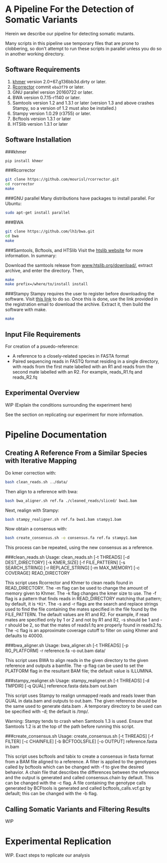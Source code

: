 A Pipeline For the Detection of Somatic Variants
================================================
Herein we describe our pipeline for detecting somatic mutants. 

Many scripts in this pipeline use temporary files that are prone to clobbering, so don't attempt to run these scripts in parallel unless you do so in another working directory.

Software Requirements
---------------------
 1. [khmer](https://github.com/dib-lab/khmer) version 2.0+67.g136bb3d.dirty or later.
 2. [Rcorrector](https://github.com/mourisl/rcorrector) commit `eba3f79` or later.
 3. GNU parallel version 20160722 or later.
 4. BWA version 0.7.15-r1140 or later.
 5. Samtools version 1.2 and 1.3.1 or later (version 1.3 and above crashes Stampy, so a version of 1.2 must also be installed.)
 6. Stampy version 1.0.29 (r3755) or later.
 7. Bcftools version 1.3.1 or later
 8. HTSlib version 1.3.1 or later

Software Installation
---------------------
###khmer
```bash
pip install khmer
```

###Rcorrector
```bash
git clone https://github.com/mourisl/rcorrector.git
cd rcorrector
make
```

###GNU parallel
Many distributions have packages to install parallel. For Ubuntu:
```bash
sudo apt-get install parallel
```

###BWA
```bash
git clone https://github.com/lh3/bwa.git
cd bwa
make
```

###Samtools, Bcftools, and HTSlib
Visit the [htslib website](www.htslib.org/download/) for more information. In summary:

Download the samtools release from www.htslib.org/download/, extract archive, and enter the directory. Then,
```bash
make
make prefix=/where/to/install install
```

###Stampy
Stampy requires the user to register before downloading the software. Visit [this link](http://www.well.ox.ac.uk/software-download-registration) to do so. Once this is done, use the link provided in the registration email to download the archive. Extract it, then build the software with make.
```bash
make
```

Input File Requirements
-----------------------
For creation of a psuedo-reference:
 * A reference to a closely-related species in FASTA format
 * Paired sequencing reads in FASTQ format residing in a single directory, with reads from the first mate labelled with an R1 and reads from the second mate labelled with an R2. For example, reads_R1.fq and reads_R2.fq

Experimental Overview
---------------------
WIP (Explain the conditions surrounding the experiment here)


See the section on replicating our experiment for more information.


Pipeline Documentation
======================

Creating A Reference From a Similar Species with Iterative Mapping
------------------------------------------------------------------

Do kmer correction with:
```bash
bash clean_reads.sh ../data/
```

Then align to a reference with bwa:
```bash
bash bwa_aligner.sh ref.fa ./cleaned_reads/sliced/ bwa1.bam
```

Next, realign with Stampy:
```bash
bash stampy_realigner.sh ref.fa bwa1.bam stampy1.bam
```

Now obtain a consensus with:
```bash
bash create_consensus.sh -o consensus.fa ref.fa stampy1.bam
```

This process can be repeated, using the new consensus as a reference.

###clean_reads.sh
Usage: clean_reads.sh [-t THREADS] [-d DEST_DIRECTORY] [-k KMER_SIZE] [-f FILE_PATTERN] [-s SEARCH_STRING] [-r REPLACE_STRING] [-m MAX_MEMORY] [-c COVERAGE] READ_DIRECTORY

This script uses Rcorrector and Khmer to clean reads found in READ_DIRECTORY. The -m flag can be used to change the amount of memory given to Khmer. The -k flag changes the kmer size to use. The -f flag is a pattern that finds reads in READ_DIRECTORY matching that pattern; by default, it is `*R1*`. The -s and -r flags are the search and replace strings used to find the file containing the mates specified in the file found by the FILE_PATTERN. The default values are R1 and R2. For example, if read mates are specified only by 1 or 2 and not by R1 and R2, -s should be 1 and -r should be 2, so that the mates of reads1.fq are properly found in reads2.fq. The -c flag is an approximate coverage cutoff to filter on using Khmer and defaults to 40000.

###bwa_aligner.sh
Usage: bwa_aligner.sh [-t THREADS] [-p RG_PLATFORM] -r reference.fa -o out.bam data/

This script uses BWA to align reads in the given directory to the given reference and outputs a bamfile. The -p flag can be used to set the PLATFORM flag in the resultant BAM file; the default value is ILLUMINA.

###stampy_realigner.sh
Usage: stampy_realigner.sh [-t THREADS] [-d TMPDIR] [-q QUAL] reference.fasta data.bam out.bam

This script uses Stampy to realign unmapped reads and reads lower than QUAL in data.bam and outputs to out.bam. The given reference should be the same used to generate data.bam .
A temporary directory to be used can be specified with -d; the default is /tmp/.

Warning: Stampy tends to crash when Samtools 1.3 is used. Ensure that Samtools 1.2 is at the top of the path before running this script.

###create_consensus.sh
Usage: create_consensus.sh [-t THREADS] [-f FILTER] [-c CHAINFILE] [-b BCFTOOLSFILE] [-o OUTPUT] reference.fasta in.bam

This script uses bcftools and tabix to create a consensus in fasta format from a BAM file aligned to a reference. A filter is applied to the genotypes called by bcftools which can be changed with -f to give the desired behavior. A chain file that describes the differences between the reference and the output is generated and called consensus.chain by default. This can be changed with the -c flag. A file containing the genotype calls generated by BCFtools is generated and called bcftools_calls.vcf.gz by default; this can be changed with the -b flag.

Calling Somatic Variants and Filtering Results
----------------------------------------------
WIP

Experimental Replication
========================
WIP. Exact steps to replicate our analysis













